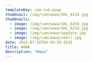 ```yaml
---
templateKey: cam-sub-page
thumbnail: /img/cam/wawa/SHL_6219.jpg
thumbnails:
  - image: /img/cam/wawa/SHL_6150.jpg
  - image: /img/cam/wawa/SHL_6219.jpg
  - image: /img/cam/wawa/uppdate.jpg
  - image: /img/cam/wawa/small.jpg
date: 2022-07-16T04:59:59.653Z
title: WAWA
description: "Wawa"
---
```

